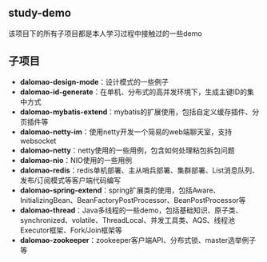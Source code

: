 ## study-demo
该项目下的所有子项目都是本人学习过程中接触过的一些demo

## 子项目
* **dalomao-design-mode**：设计模式的一些例子
* **dalomao-id-generate**：在单机、分布式的高并发环境下，生成主键ID的集中方式
* **dalomao-mybatis-extend**：mybatis的扩展使用，包括自定义缓存插件、分页插件等
* **dalomao-netty-im**：使用netty开发一个简易的web端聊天室，支持websocket
* **dalomao-netty**：netty使用的一些用例，包含如何处理粘包拆包问题
* **dalomao-nio**：NIO使用的一些用例
* **dalomao-redis**：redis单机部署、主从哨兵部署、集群部署、List消息队列、发布/订阅模式等客户端代码编写
* **dalomao-spring-extend**：spring扩展类的使用，包括Aware、InitializingBean、BeanFactoryPostProcessor、BeanPostProcessor等
* **dalomao-thread**：Java多线程的一些demo，包括基础知识、原子类、synchronized、volatile、ThreadLocal、并发工具类、AQS、线程池Executor框架、Fork/Join框架等
* **dalomao-zookeeper**：zookeeper客户端API、分布式锁、master选举例子等
